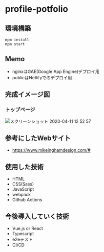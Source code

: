 # profile-potfolio

## 環境構築
```
npm install
npm start
```

## Memo
- nginxはGAE(Google App Engine)デプロイ用
- publicはNetlifyでのデプロイ用

## 完成イメージ図
### トップページ
![スクリーンショット 2020-04-11 12 52 57](https://user-images.githubusercontent.com/61375806/79034733-9aa51180-7bf3-11ea-923d-7c65dd16e543.png)

## 参考にしたWebサイト
- https://www.mikeinghamdesign.com/#

## 使用した技術
- HTML
- CSS(Sass)
- JavaScript
- webpack
- Github Actions

## 今後導入していく技術
- Vue.js or React
- Typescript
- e2eテスト
- CI/CD
